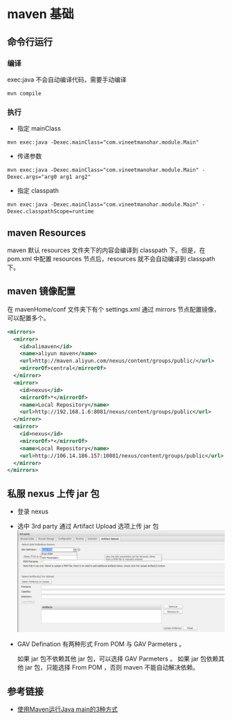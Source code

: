 # maven 基础

## 命令行运行
### 编译
exec:java 不会自动编译代码，需要手动编译
```
mvn compile
```

### 执行

- 指定 mainClass
```
mvn exec:java -Dexec.mainClass="com.vineetmanohar.module.Main"
```

- 传递参数
```
mvn exec:java -Dexec.mainClass="com.vineetmanohar.module.Main" -Dexec.args="arg0 arg1 arg2"
```

- 指定 classpath

```
mvn exec:java -Dexec.mainClass="com.vineetmanohar.module.Main" -Dexec.classpathScope=runtime
```

## maven Resources
maven 默认 resources 文件夹下的内容会编译到 classpath 下。但是，在 pom.xml 中配置 resources 节点后，resources 就不会自动编译到 classpath 下。

## maven 镜像配置

在 mavenHome/conf 文件夹下有个 settings.xml 通过 mirrors 节点配置镜像，可以配置多个。

```xml
<mirrors>
  <mirror>
    <id>alimaven</id>
    <name>aliyun maven</name>
    <url>http://maven.aliyun.com/nexus/content/groups/public/</url>
    <mirrorOf>central</mirrorOf>
  </mirror>
  <mirror>
    <id>nexus</id>
    <mirrorOf>*</mirrorOf>
    <name>Local Repository</name>
    <url>http://192.168.1.6:8081/nexus/content/groups/public</url>
  </mirror>
  <mirror>
    <id>nexus</id>
    <mirrorOf>*</mirrorOf>
    <name>Local Repository</name>
    <url>http://106.14.186.157:10081/nexus/content/groups/public</url>
  </mirror>
</mirrors>
```

## 私服 nexus 上传 jar 包

- 登录 nexus
- 选中 3rd party 通过 Artifact Upload 选项上传 jar 包
![artifact upload](./image/maven_upload.png)

- GAV Defination 有两种形式 From POM 与 GAV Parmeters 。

  如果 jar 包不依赖其他 jar 包，可以选择 GAV Parmeters 。
  如果 jar 包依赖其他 jar 包，只能选择 From POM ，否则 maven 不能自动解决依赖。

## 参考链接
- [使用Maven运行Java main的3种方式](http://www.tuicool.com/articles/UJJvim)
